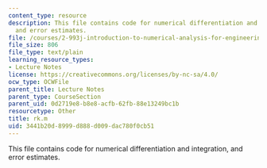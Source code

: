 ```yaml
---
content_type: resource
description: This file contains code for numerical differentiation and integration,
  and error estimates.
file: /courses/2-993j-introduction-to-numerical-analysis-for-engineering-13-002j-spring-2005/3441b20d8999d888d009dac780f0cb51_rk.m
file_size: 806
file_type: text/plain
learning_resource_types:
- Lecture Notes
license: https://creativecommons.org/licenses/by-nc-sa/4.0/
ocw_type: OCWFile
parent_title: Lecture Notes
parent_type: CourseSection
parent_uid: 0d2719e8-b8e8-acfb-62fb-88e13249bc1b
resourcetype: Other
title: rk.m
uid: 3441b20d-8999-d888-d009-dac780f0cb51
---
```

This file contains code for numerical differentiation and integration, and error estimates.